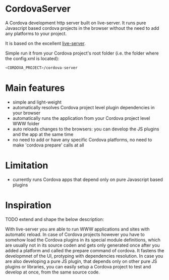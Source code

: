 # CordovaServer
A Cordova development http server built on live-server. It runs pure Javascript based cordova projects in the browser without the need to add any platforms to your project.

It is based on the excellent [live-server](https://github.com/tapio/live-server).

Simple run it from your Cordova project's root folder (i.e. the folder where the config.xml is located):

```sh
<CORDOVA_PROJECT>/cordova-server 
```

# Main features
  
  * simple and light-weight
  * automatically resolves Cordova project level plugin dependencies in your browser
  * automatically runs the application from your Cordova project level WWW folder
  * auto reloads changes to the browsers: you can develop the JS plugins and the app at the same time
  * no need to add or have any specific Cordova platforms, no need to make 'cordova prepare' calls at all
  
# Limitation

  * currently runs Cordova apps that depend only on pure Javascript based plugins

# Inspiration

TODO extend and shape the below description:

With live-server you are able to run WWW applications and sites with automatic reload. 
In case of Cordova projects however you have to somehow load the Cordova plugins in its special module definitions, which are usually not in its source coden and gets only generated once after you added a platform and called the prepare command of cordova.
It fastens the developmnet of the UI, protyping with dependencies resolution.
In case you are also developing a pure JS plugin, that depends only on other pure JS plugins or libraries, you can easily setup a Cordova project to test and develop at once, from the same source code.

